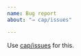 ```yaml
---
name: Bug report
about: "→ cap/issues"

---
```


Use [cap/issues](https://github.wdf.sap.corp/cap/issues/issues) for this.

